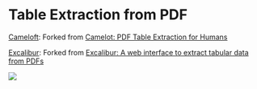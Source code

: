 # Table Extraction from PDF


[Cameloft](https://github.com/ajinkyaT/AxisBank_AI_Challenge/tree/master/Table_Reading/camelot-master): Forked from [Camelot: PDF Table Extraction for Humans](https://github.com/socialcopsdev/camelot)

[Excalibur](https://github.com/ajinkyaT/AxisBank_AI_Challenge/tree/master/Table_Reading/excalibur-master): Forked from [Excalibur: A web interface to extract tabular data from PDFs](https://github.com/camelot-dev/excalibur)

![](/images/excaliber.gif)

